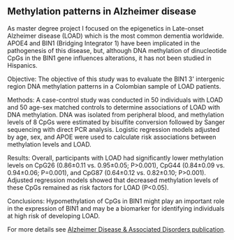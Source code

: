 ## Methylation patterns in Alzheimer disease

As master degree project I focused on the epigenetics in Late-onset Alzheimer disease (LOAD) which is the most common dementia worldwide. APOE4 and BIN1 (Bridging Integrator 1) have been implicated in the pathogenesis of this disease, but, although DNA methylation of dinucleotide CpGs in the BIN1 gene influences alterations, it has not been studied in Hispanics.

Objective: The objective of this study was to evaluate the BIN1 3' intergenic region DNA methylation patterns in a Colombian sample of LOAD patients.

Methods: A case-control study was conducted in 50 individuals with LOAD and 50 age-sex matched controls to determine associations of LOAD with DNA methylation. DNA was isolated from peripheral blood, and methylation levels of 8 CpGs were estimated by bisulfite conversion followed by Sanger sequencing with direct PCR analysis. Logistic regression models adjusted by age, sex, and APOE were used to calculate risk associations between methylation levels and LOAD.

Results: Overall, participants with LOAD had significantly lower methylation levels on CpG26 (0.86±0.11 vs. 0.95±0.05; P>0.001), CpG44 (0.84±0.09 vs. 0.94±0.06; P=0.001), and CpG87 (0.64±0.12 vs. 0.82±0.10; P>0.001). Adjusted regression models showed that decreased methylation levels of these CpGs remained as risk factors for LOAD (P<0.05).

Conclusions: Hypomethylation of CpGs in BIN1 might play an important role in the expression of BIN1 and may be a biomarker for identifying individuals at high risk of developing LOAD.


For more details see [Alzheimer Disease & Associated Disorders publication](https://journals.lww.com/alzheimerjournal/Abstract/2019/10000/Differential_Methylation_Levels_in_CpGs_of_the.5.aspx).
